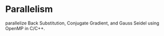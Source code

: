 # Parallelism
parallelize Back Substitution, Conjugate Gradient, and Gauss Seidel using OpenMP in C/C++.
